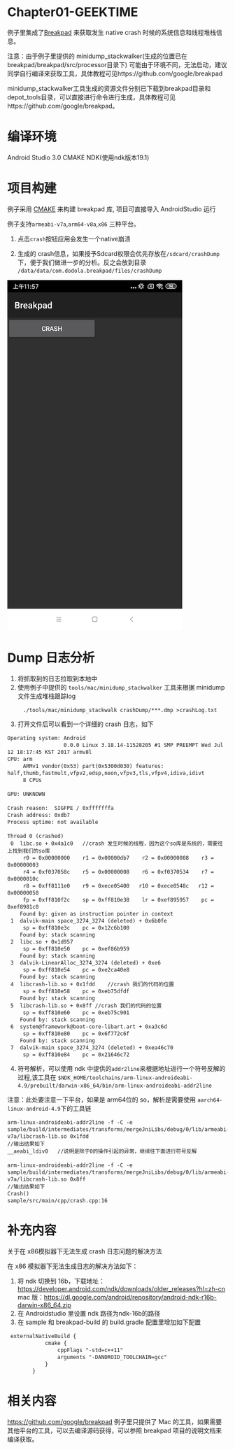 Chapter01-GEEKTIME
======
例子里集成了[Breakpad](https://github.com/google/breakpad) 来获取发生 native crash 时候的系统信息和线程堆栈信息。

注意：由于例子里提供的 minidump_stackwalker(生成的位置已在breakpad/breakpad/src/processor目录下) 可能由于环境不同，无法启动，建议同学自行编译来获取工具，具体教程可见https://github.com/google/breakpad

minidump_stackwalker工具生成的资源文件分别已下载到breakpad目录和depot_tools目录，可以直接进行命令进行生成，具体教程可见https://github.com/google/breakpad。

编译环境
=======
Android Studio 3.0
CMAKE
NDK(使用ndk版本19.1)

项目构建
=======

例子采用 [CMAKE](https://developer.android.com/ndk/guides/cmake) 来构建 breakpad  库, 项目可直接导入 AndroidStudio 运行

例子支持`armeabi-v7a`,`arm64-v8a`,`x86` 三种平台。

1. 点击`crash`按钮应用会发生一个native崩溃

2. 生成的 crash信息，如果授予Sdcard权限会优先存放在`/sdcard/crashDump`下，便于我们做进一步的分析。反之会放到目录 `/data/data/com.dodola.breakpad/files/crashDump`


![截图](screen.png)

Dump 日志分析
========

1. 将抓取到的日志拉取到本地中
2. 使用例子中提供的 `tools/mac/minidump_stackwalker` 工具来根据 minidump 文件生成堆栈跟踪log
```
	 ./tools/mac/minidump_stackwalk crashDump/***.dmp >crashLog.txt 
```
	 
3. 打开文件后可以看到一个详细的 crash 日志，如下

```
Operating system: Android
                  0.0.0 Linux 3.18.14-11528205 #1 SMP PREEMPT Wed Jul 12 18:17:45 KST 2017 armv8l
CPU: arm
     ARMv1 vendor(0x53) part(0x5300d030) features: half,thumb,fastmult,vfpv2,edsp,neon,vfpv3,tls,vfpv4,idiva,idivt
     8 CPUs

GPU: UNKNOWN

Crash reason:  SIGFPE / 0xfffffffa
Crash address: 0xdb7
Process uptime: not available

Thread 0 (crashed)
 0  libc.so + 0x4a1c0   //crash 发生时候的线程，因为这个so库是系统的，需要往上找到我们的so库
     r0 = 0x00000000    r1 = 0x00000db7    r2 = 0x00000008    r3 = 0x00000003
     r4 = 0xf037058c    r5 = 0x00000008    r6 = 0xf0370534    r7 = 0x0000010c
     r8 = 0xff8111e0    r9 = 0xece05400   r10 = 0xece0548c   r12 = 0x00000058
     fp = 0xff810f2c    sp = 0xff810e38    lr = 0xef895957    pc = 0xef8981c0
    Found by: given as instruction pointer in context
 1  dalvik-main space_3274_3274 (deleted) + 0x6b0fe
     sp = 0xff810e3c    pc = 0x12c6b100
    Found by: stack scanning
 2  libc.so + 0x1d957
     sp = 0xff810e50    pc = 0xef86b959
    Found by: stack scanning
 3  dalvik-LinearAlloc_3274_3274 (deleted) + 0xe6
     sp = 0xff810e54    pc = 0xe2ca40e8
    Found by: stack scanning
 4  libcrash-lib.so + 0x1fdd    //crash 我们的代码的位置  
     sp = 0xff810e58    pc = 0xeb75dfdf
    Found by: stack scanning
 5  libcrash-lib.so + 0x8ff //crash 我们的代码的位置 
     sp = 0xff810e60    pc = 0xeb75c901
    Found by: stack scanning
 6  system@framework@boot-core-libart.art + 0xa3c6d
     sp = 0xff810e80    pc = 0x6f772c6f
    Found by: stack scanning
 7  dalvik-main space_3274_3274 (deleted) + 0xea46c70
     sp = 0xff810e84    pc = 0x21646c72
```

4. 符号解析，可以使用 ndk 中提供的`addr2line`来根据地址进行一个符号反解的过程,该工具在 
`$NDK_HOME/toolchains/arm-linux-androideabi-4.9/prebuilt/darwin-x86_64/bin/arm-linux-androideabi-addr2line`
 
 注意：此处要注意一下平台，如果是 arm64位的 so，解析是需要使用 `aarch64-linux-android-4.9`下的工具链
```
arm-linux-androideabi-addr2line -f -C -e sample/build/intermediates/transforms/mergeJniLibs/debug/0/lib/armeabi-v7a/libcrash-lib.so 0x1fdd                           
//输出结果如下
__aeabi_ldiv0   //说明是除于0的操作引起的异常，继续往下面进行符号反解

arm-linux-androideabi-addr2line -f -C -e sample/build/intermediates/transforms/mergeJniLibs/debug/0/lib/armeabi-v7a/libcrash-lib.so 0x8ff                           
//输出结果如下
Crash()
sample/src/main/cpp/crash.cpp:16

```
补充内容
=======

关于在 x86模拟器下无法生成 crash 日志问题的解决方法

在 x86 模拟器下无法生成日志的解决方法如下：
1. 将 ndk 切换到 16b，下载地址： https://developer.android.com/ndk/downloads/older_releases?hl=zh-cn 
mac 版：https://dl.google.com/android/repository/android-ndk-r16b-darwin-x86_64.zip
2. 在 Androidstudio 里设置 ndk 路径为ndk-16b的路径
3. 在 sample 和 breakpad-build 的 build.gradle 配置里增加如下配置
```
 externalNativeBuild {
            cmake {
                cppFlags "-std=c++11"
                arguments "-DANDROID_TOOLCHAIN=gcc"
            }
        }

```



相关内容
=======
https://github.com/google/breakpad
例子里只提供了 Mac 的工具，如果需要其他平台的工具，可以去编译源码获得，可以参照 breakpad 项目的说明文档来编译获取。
